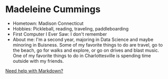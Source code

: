 # Madeleine Cummings

- Hometown: Madison Connecticut 
- Hobbies: Pickleball, reading, traveling, paddleboarding
- First Computer I Ever Saw: I don't remember
- About me: I'm a second year, majoring in Data Science and maybe minoring in Buisness.  Some of my favorite things to do are travel, go to the beach, go for walks and explore, or go on drives and blast music.  One of my favorite things to do in Charlottesville is spending time outside with my friends.    

[Need help with Markdown?](https://docs.github.com/en/get-started/writing-on-github/getting-started-with-writing-and-formatting-on-github/basic-writing-and-formatting-syntax)
